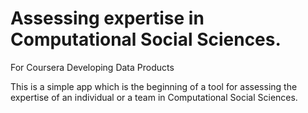 # Assessing expertise in Computational Social Sciences.
For Coursera Developing Data Products


This is a simple app which is the beginning of a tool for assessing the expertise of an individual or a team in Computational Social Sciences.

